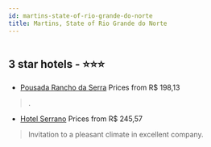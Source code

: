 ```yaml
---
id: martins-state-of-rio-grande-do-norte
title: Martins, State of Rio Grande do Norte
---
```


<center><img src="https://static.hotelurbano.com/reservas/prod0/8/8981/5daa192645c16_pousada-rancho-da-serra.jpg" alt="" /></center>


##  3 star hotels - ⭐️⭐️⭐️

-    [Pousada Rancho da Serra](https://us.hurb.com/hotels/martins/pousada-rancho-da-serra-8981?cmp=18055) Prices from R$ 198,13
   > .
-    [Hotel Serrano](https://us.hurb.com/hotels/martins/hotel-serrano-6068?cmp=18055) Prices from R$ 245,57
   > Invitation to a pleasant climate in excellent company.
